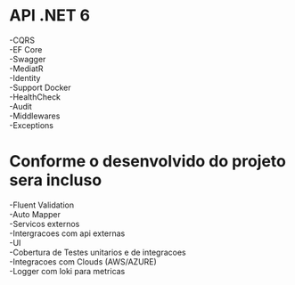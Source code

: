 # API .NET 6

-CQRS</br>
-EF Core</br>
-Swagger</br>
-MediatR</br>
-Identity</br>
-Support Docker</br>
-HealthCheck</br>
-Audit</br>
-Middlewares</br>
-Exceptions</br>

# Conforme o desenvolvido do projeto sera incluso 
-Fluent Validation</br>
-Auto Mapper</br>
-Servicos externos</br>
-Intergracoes com api externas</br>
-UI</br>
-Cobertura de Testes unitarios e de integracoes</br>
-Integracoes com Clouds (AWS/AZURE)</br>
-Logger com loki para metricas</br>
